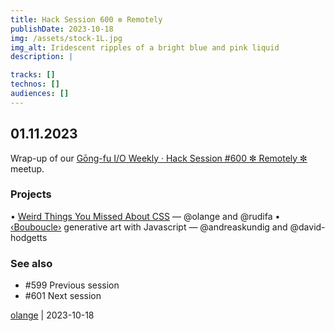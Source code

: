 ```yaml
---
title: Hack Session 600 ✼ Remotely
publishDate: 2023-10-18
img: /assets/stock-1L.jpg
img_alt: Iridescent ripples of a bright blue and pink liquid
description: |

tracks: []
technos: []
audiences: []
---
```


## 01.11.2023

Wrap-up of our [Gōng-fu I/O Weekly · Hack Session #600 ✼ Remotely ✼](https://www.meetup.com/g%C5%8Dngfuio/events/296706827/) meetup.

### Projects

• [Weird Things You Missed About CSS](https://noti.st/st3ph/FrXJhw/weird-things-you-missed-about-css) — @olange and @rudifa
• [‹Bouboucle›](http://bouboucle.com) generative art with Javascript — @andreaskundig and @david-hodgetts 

### See also

* #599 Previous session
* #601 Next session

[olange](https://github.com/olange) | 2023-10-18


